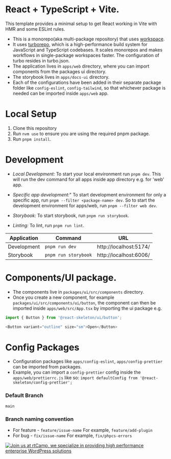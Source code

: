 # React + TypeScript + Vite.

This template provides a minimal setup to get React working in Vite with HMR and some ESLint rules.

- This is a monorepo(aka multi-package repository) that uses [workspace](https://pnpm.io/workspaces).
- It uses [turborepo](https://turborepo.com/docs), which is  a high-performance build system for JavaScript and TypeScript codebases. It scales monorepos and makes workflows in single-package workspaces faster.
  The configuration of turbo resides in turbo.json.
- The application lives in `apps/web` directory, where you can import components from the packages ui directory.
- The storybook lives in `apps/docs-ui` directory.
- Each of the configurations have been added in their separate package folder like `config-eslint`,
  `config-tailwind`, so that whichever package is needed can be imported inside `apps/web` app.

# Local Setup

1. Clone this repository
2. Run `nvm use` to ensure you are using the required pnpm package.
3. Run `pnpm install`.

# Development
- *Local Development:* To start your local environment run `pnpm dev`.
  This will run the dev command for all apps inside app directory e.g. for 'web' app.
- *Specific app development:*" To start development environment for only a specific app, run `pnpm --filter <package-name> dev`.
  So to start the development environment for apps/web, run `pnpm --filter web dev`.

- *Storybook:* To start storybook, run `pnpm run storybook`.
- *Linting:* To lint, run `pnpm run lint`.

| Application | Command              | URL                      |
|-------------|----------------------|--------------------------|
| Development | `pnpm run dev`       | http://localhost:5174/   |
| Storybook   | `pnpm run storybook` | http://localhost:6006/   |

# Components/UI package.
- The components live in `packages/ui/src/components` directory.
- Once you create a new component, for example `packages/ui/src/components/ui/button`, the
  component can then be imported inside `apps/web/src/App.tsx` by importing the ui package
  e.g.
 ```javascript
import { Button } from '@react-skeleton/ui/button';

<Button variant="outline" size="sm">Open</Button>
```
# Config Packages
- Configuration packages like `apps/config-eslint`, `apps/config-prettier` can be imported from packages.
- Example, you can import a `config-prettier` config inside the `apps/web/prettierrc.js` like so:
  `import defaultConfig from '@react-skeleton/config-prettier';`

### Default Branch

`main`

### Branch naming convention

- For feature - `feature/issue-name` For example, `feature/add-plugin`
- For bug - `fix/issue-name` For example, `fix/phpcs-errors`

<a href="https://rtcamp.com/"><img src="https://rtcamp.com/wp-content/uploads/sites/2/2019/04/github-banner@2x.png" alt="Join us at rtCamp, we specialize in providing high performance enterprise WordPress solutions"></a>
